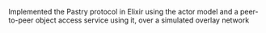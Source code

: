 Implemented the Pastry protocol in Elixir using the actor model and a peer-to-peer object access service using it, over a simulated overlay network
